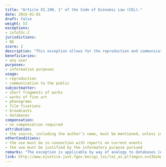 ```yaml
---
title: "Article XI.190, 1° of the Code of Economic Law (CEL)."
date: 2015-01-01 
draft: false
weight: 53
exceptions:
- info53c-2
jurisdictions:
- BE
score: 2
description: "This exception allows for the reproduction and communication to the public, for the purposes of information, of short fragments of works or of works of fine art as a whole in connection with reports on current events and wherever justified by the informatory purpose pursued. The source, including the author’s name, must be mentioned, unless this turns out to be impossible." 
beneficiaries:
- any user
purposes: 
- information purposes
usage:
- reproduction 
- communication to the public
subjectmatter:
- short fragments of works 
- works of fine art
- phonograms
- film fixations
- broadcasts
- databases
compensation:
- no compensation required
attribution: 
- the source, including the author’s name, must be mentioned, unless impossibl
otherConditions: 
- the use must be in connection with reports on current events
- the use must be justified by the informatory purpose pursued 
remarks: "The exception is applicable by way of analogy to databases (Art. XI.191 § 2 CEL); As per art. XI.217, 2° CEL the exception is also applicable to performers' (art. XI.205.1 § 1 CEL); film producers' (art. XI.209.1 CEL); phonogram producers' (art. XI.213 CEL) and broadcasters' (art. XI.215.1 CEL) rights.<br /><br />As per art.XI.193 CEL, all Belgian exceptions are of mandatory nature."
link: http://www.ejustice.just.fgov.be/cgi_loi/loi_a1.pl?imgcn.x=23&imgcn.y=8&DETAIL=2013022819/F&caller=list&row_id=1&numero=1&rech=1&cn=2013022819&table_name=LOI&nm=2013A11134&la=F&chercher=t&dt=CODE+DE+DROIT+ECONOMIQUE&language=fr&fr=f&choix1=ET&choix2=ET&fromtab=loi_all&sql=dt+contains++%27CODE%27%2526+%27DE%27%2526+%27DROIT%27%2526+%27ECONOMIQUE%27and+actif+%3D+%27Y%27&tri=dd+AS+RANK+&trier=promulgation#Art.XI.190
---
```

